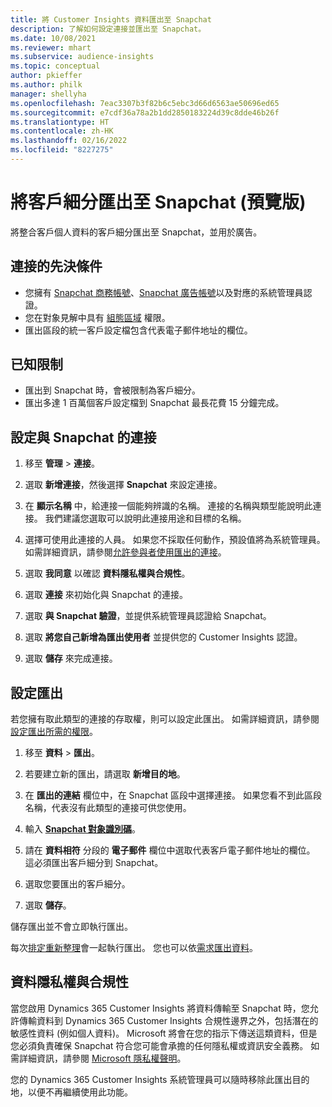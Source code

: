 ```yaml
---
title: 將 Customer Insights 資料匯出至 Snapchat
description: 了解如何設定連接並匯出至 Snapchat。
ms.date: 10/08/2021
ms.reviewer: mhart
ms.subservice: audience-insights
ms.topic: conceptual
author: pkieffer
ms.author: philk
manager: shellyha
ms.openlocfilehash: 7eac3307b3f82b6c5ebc3d66d6563ae50696ed65
ms.sourcegitcommit: e7cdf36a78a2b1dd2850183224d39c8dde46b26f
ms.translationtype: HT
ms.contentlocale: zh-HK
ms.lasthandoff: 02/16/2022
ms.locfileid: "8227275"
---
```

# <a name="export-segments-to-snapchat-preview"></a>將客戶細分匯出至 Snapchat (預覽版)

將整合客戶個人資料的客戶細分匯出至 Snapchat，並用於廣告。 

## <a name="prerequisites-for-a-connection"></a>連接的先決條件

-   您擁有 [Snapchat 商務帳號](https://business.snapchat.com/)、[Snapchat 廣告帳號](https://ads.snapchat.com/)以及對應的系統管理員認證。
-   您在對象見解中具有 [組態區域](segments.md) 權限。
-   匯出區段的統一客戶設定檔包含代表電子郵件地址的欄位。

## <a name="known-limitations"></a>已知限制

- 匯出到 Snapchat 時，會被限制為客戶細分。
- 匯出多達 1 百萬個客戶設定檔到 Snapchat 最長花費 15 分鐘完成。 

## <a name="set-up-connection-to-snapchat"></a>設定與 Snapchat 的連接

1. 移至 **管理** > **連接**。

1. 選取 **新增連接**，然後選擇 **Snapchat** 來設定連接。

1. 在 **顯示名稱** 中，給連接一個能夠辨識的名稱。 連接的名稱與類型能說明此連接。 我們建議您選取可以說明此連接用途和目標的名稱。

1. 選擇可使用此連接的人員。 如果您不採取任何動作，預設值將為系統管理員。 如需詳細資訊，請參閱[允許參與者使用匯出的連接](connections.md#allow-contributors-to-use-a-connection-for-exports)。

1. 選取 **我同意** 以確認 **資料隱私權與合規性**。

1. 選取 **連接** 來初始化與 Snapchat 的連接。

1. 選取 **與 Snapchat 驗證**，並提供系統管理員認證給 Snapchat。 

1. 選取 **將您自己新增為匯出使用者** 並提供您的 Customer Insights 認證。

1. 選取 **儲存** 來完成連接。

## <a name="configure-an-export"></a>設定匯出

若您擁有取此類型的連接的存取權，則可以設定此匯出。 如需詳細資訊，請參閱[設定匯出所需的權限](export-destinations.md#set-up-a-new-export)。

1. 移至 **資料** > **匯出**。

1. 若要建立新的匯出，請選取 **新增目的地**。

1. 在 **匯出的連結** 欄位中，在 Snapchat 區段中選擇連接。 如果您看不到此區段名稱，代表沒有此類型的連接可供您使用。

1. 輸入 [**Snapchat 對象識別碼**](https://businesshelp.snapchat.com/s/article/custom-audiences)。

1. 請在 **資料相符** 分段的 **電子郵件** 欄位中選取代表客戶電子郵件地址的欄位。 這必須匯出客戶細分到 Snapchat。

1. 選取您要匯出的客戶細分。 

1. 選取 **儲存**。

儲存匯出並不會立即執行匯出。

每次[排定重新整理](system.md#schedule-tab)會一起執行匯出。 您也可以依[需求匯出資料](export-destinations.md#run-exports-on-demand)。 


## <a name="data-privacy-and-compliance"></a>資料隱私權與合規性

當您啟用 Dynamics 365 Customer Insights 將資料傳輸至 Snapchat 時，您允許傳輸資料到 Dynamics 365 Customer Insights 合規性邊界之外，包括潛在的敏感性資料 (例如個人資料)。 Microsoft 將會在您的指示下傳送這類資料，但是您必須負責確保 Snapchat 符合您可能會承擔的任何隱私權或資訊安全義務。 如需詳細資訊，請參閱 [Microsoft 隱私權聲明](https://go.microsoft.com/fwlink/?linkid=396732)。

您的 Dynamics 365 Customer Insights 系統管理員可以隨時移除此匯出目的地，以便不再繼續使用此功能。
